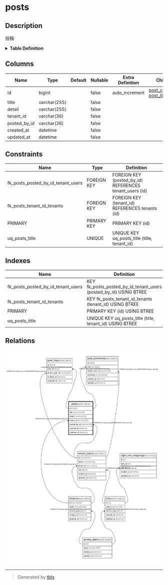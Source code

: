 # posts

## Description

投稿

<details>
<summary><strong>Table Definition</strong></summary>

```sql
CREATE TABLE `posts` (
  `id` bigint NOT NULL AUTO_INCREMENT,
  `title` varchar(255) NOT NULL,
  `detail` varchar(255) NOT NULL,
  `tenant_id` varchar(36) NOT NULL,
  `posted_by_id` varchar(36) NOT NULL,
  `created_at` datetime NOT NULL,
  `updated_at` datetime NOT NULL,
  PRIMARY KEY (`id`),
  UNIQUE KEY `uq_posts_title` (`title`,`tenant_id`),
  KEY `fk_posts_posted_by_id_tenant_users` (`posted_by_id`),
  KEY `fk_posts_tenant_id_tenants` (`tenant_id`),
  CONSTRAINT `fk_posts_posted_by_id_tenant_users` FOREIGN KEY (`posted_by_id`) REFERENCES `tenant_users` (`id`) ON DELETE CASCADE,
  CONSTRAINT `fk_posts_tenant_id_tenants` FOREIGN KEY (`tenant_id`) REFERENCES `tenants` (`id`) ON DELETE CASCADE
) ENGINE=InnoDB DEFAULT CHARSET=utf8mb4 COLLATE=utf8mb4_0900_ai_ci COMMENT='投稿'
```

</details>

## Columns

| Name | Type | Default | Nullable | Extra Definition | Children | Parents | Comment |
| ---- | ---- | ------- | -------- | --------------- | -------- | ------- | ------- |
| id | bigint |  | false | auto_increment | [post_comments](post_comments.md) [post_likes](post_likes.md) |  |  |
| title | varchar(255) |  | false |  |  |  |  |
| detail | varchar(255) |  | false |  |  |  |  |
| tenant_id | varchar(36) |  | false |  |  | [tenants](tenants.md) |  |
| posted_by_id | varchar(36) |  | false |  |  | [tenant_users](tenant_users.md) |  |
| created_at | datetime |  | false |  |  |  |  |
| updated_at | datetime |  | false |  |  |  |  |

## Constraints

| Name | Type | Definition |
| ---- | ---- | ---------- |
| fk_posts_posted_by_id_tenant_users | FOREIGN KEY | FOREIGN KEY (posted_by_id) REFERENCES tenant_users (id) |
| fk_posts_tenant_id_tenants | FOREIGN KEY | FOREIGN KEY (tenant_id) REFERENCES tenants (id) |
| PRIMARY | PRIMARY KEY | PRIMARY KEY (id) |
| uq_posts_title | UNIQUE | UNIQUE KEY uq_posts_title (title, tenant_id) |

## Indexes

| Name | Definition |
| ---- | ---------- |
| fk_posts_posted_by_id_tenant_users | KEY fk_posts_posted_by_id_tenant_users (posted_by_id) USING BTREE |
| fk_posts_tenant_id_tenants | KEY fk_posts_tenant_id_tenants (tenant_id) USING BTREE |
| PRIMARY | PRIMARY KEY (id) USING BTREE |
| uq_posts_title | UNIQUE KEY uq_posts_title (title, tenant_id) USING BTREE |

## Relations

![er](posts.svg)

---

> Generated by [tbls](https://github.com/k1LoW/tbls)
